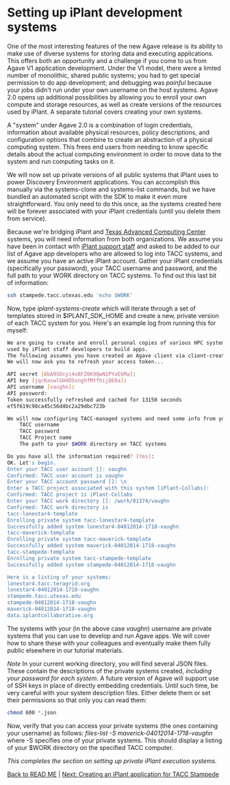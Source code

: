 Setting up iPlant development systems
=====================================

One of the most interesting features of the new Agave release is its ability to make use of diverse systems for storing data and executing applications. This offers both an opportunity and a challenge if you come to us from Agave V1 application development. Under the V1 model, there were a limted number of monolithic, shared public systems; you had to get special permission to do app development; and debugging was *painful* because your jobs didn't run under your own username on the host systems. Agave 2.0 opens up additional possibilities by allowing you to enroll your own compute and storage resources, as well as create versions of the resources used by iPlant. A separate tutorial covers creating your own systems. 

A "system" under Agave 2.0 is a combination of login credentials, information about available physical resources, policy descriptions, and configuration options that combine to create an abstraction of a physical computing system. This frees end users from needing to know specific details about the actual computing environment in order to move data to the system and run computing tasks on it. 

We will now set up private versions of all public systems that iPlant uses to power Discovery Environment applications. You can accomplish this manually via the systems-clone and systems-list commands, but we have bundled an automated script with the SDK to make it even more straightforward. You only need to do this once, as the systems created here will be forever associated with your iPlant credentials (until you delete them from service).

Because we're bridging iPlant and [Texas Advanced Computing Center](https://www.tacc.utexas.edu/resources/hpc) systems, you will need information from both organizations. We assume you have been in contact with [iPlant support staff](mailto:support@iplantcollaborative.org) and asked to be added to our list of Agave app developers who are allowed to log into TACC systems, and we assume you have an active iPlant account. Gather your iPlant credentials (specifically your password), your TACC username and password, and the full path to your WORK directory on TACC systems. To find out this last bit of information:
```sh
ssh stampede.tacc.utexas.edu 'echo $WORK'
```

Now, type *iplant-systems-create* which will iterate through a set of templates stored in $IPLANT_SDK_HOME and create a new, private version of each TACC system for you. Here's an example log from running this for myself:

```sh
We are going to create and enroll personal copies of various HPC systems
used by iPlant staff developers to build apps.
The following assumes you have created an Agave client via client-create.
We will now ask you to refresh your access token...

API secret [6bA9SOcyi4o8FZ6K9QwN1PYaEkMa]: 
API key [jqcKaswlGH4D5snghfMYfhijQE8a]: 
API username [vaughn]: 
API password: 
Token successfully refreshed and cached for 13150 seconds
ef5f619c98ca45c56d4bc2a29dbc723b

We will now configuring TACC-managed systems and need some info from you
    TACC username
	TACC password
	TACC Project name
	The path to your $WORK directory on TACC systems

Do you have all the information required? [Yes]: 
OK. Let's begin.
Enter your TACC user account []: vaughn
Confirmed: TACC user account is vaughn
Enter your TACC account password []: \n
Enter a TACC project associated with this system [iPlant-Collabs]: 
Confirmed: TACC project is iPlant-Collabs
Enter your TACC work directory []: /work/01374/vaughn
Confirmed: TACC work directory is 
tacc-lonestar4-template
Enrolling private system tacc-lonestar4-template
Successfully added system lonestar4-04012014-1718-vaughn
tacc-maverick-template
Enrolling private system tacc-maverick-template
Successfully added system maverick-04012014-1718-vaughn
tacc-stampede-template
Enrolling private system tacc-stampede-template
Successfully added system stampede-04012014-1718-vaughn

Here is a listing of your systems:
lonestar4.tacc.teragrid.org
lonestar4-04012014-1718-vaughn
stampede.tacc.utexas.edu
stampede-04012014-1718-vaughn
maverick-04012014-1718-vaughn
data.iplantcollaborative.org
```

The systems with your (in the above case *vaughn*) username are private systems that you can use to develop and run Agave apps. We will cover how to share these with your colleagues and eventually make them fully public elsewhere in our tutorial materials.

*Note* In your current working directory, you will find several JSON files. These contain the descriptions of the private systems created, *including your password for each system*. A future version of Agave will support use of SSH keys in place of directly embedding credentials. Until such time, be very careful with your system description files. Either delete them or set their permissions so that only you can read them:
```sh
chmod 600 *.json
```

Now, verify that you can access your private systems (the ones containing your username) as follows:
*files-list -S maverick-04012014-1718-vaughn* where -S specifies one of your private systems. This should display a listing of your $WORK directory on the specified TACC computer. 

*This completes the section on setting up private iPlant execution systems.*

[Back to READ ME](../README.md) | [Next: Creating an iPlant application for TACC Stampede](iplant-first-app.md)

